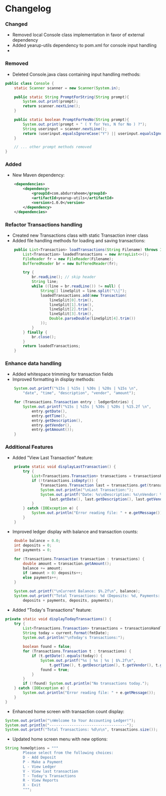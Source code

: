 # Changelog

### Changed
- Removed local Console class implementation in favor of external dependency
- Added yearup-utils dependency to pom.xml for console input handling
- 

### Removed
- Deleted Console.java class containing input handling methods:
```java:AccountingLedgerApp/src/main/java/com/pluralsight/Console.java
public class Console {
    static Scanner scanner = new Scanner(System.in);

    public static String PromptForString(String prompt){
        System.out.print(prompt);
        return scanner.nextLine();
    }

    public static boolean PromptForYesNo(String prompt){
        System.out.print(prompt + " ( Y for Yes, N for No ) ?");
        String userinput = scanner.nextLine();
        return (userinput.equalsIgnoreCase("Y") || userinput.equalsIgnoreCase("YES"));
    }

    // ... other prompt methods removed
}
```

### Added
- New Maven dependency:
```xml:AccountingLedgerApp/pom.xml
    <dependencies>
        <dependency>
            <groupId>com.abdurraheem</groupId>
            <artifactId>yearup-utils</artifactId>
            <version>1.0.0</version>
        </dependency>
    </dependencies>
```

### Refactor Transactions handling
- Created new Transactions class with static Transaction inner class
- Added file handling methods for loading and saving transactions:
```java:AccountingLedgerApp/src/main/java/com/pluralsight/Transactions.java
    public List<Transaction> loadTransactions(String Filename) throws IOException {
        List<Transaction> loadedTransactions = new ArrayList<>();
        FileReader fr = new FileReader(Filename);
        BufferedReader br = new BufferedReader(fr);

        try {
            br.readLine(); // skip header
            String line;
            while ((line = br.readLine()) != null) {
                String[] lineSplit = line.split("\\|");
                loadedTransactions.add(new Transaction(
                    lineSplit[0].trim(),
                    lineSplit[1].trim(),
                    lineSplit[2].trim(),
                    lineSplit[3].trim(),
                    Double.parseDouble(lineSplit[4].trim())
                ));
            }
        } finally {
            br.close();
        }
        return loadedTransactions;
    }
```

### Enhance data handling
- Added whitespace trimming for transaction fields
- Improved formatting in display methods:
```java:AccountingLedgerApp/src/main/java/com/pluralsight/Main.java
    System.out.printf("%15s | %15s | %30s | %20s | %15s \n", 
        "date", "time", "description", "vendor", "amount");

    for (Transactions.Transaction entry : ledgerEntries) {
        System.out.printf("%15s | %15s | %30s | %20s | %15.2f \n",
            entry.getDate(), 
            entry.getTime(), 
            entry.getDescription(), 
            entry.getVendor(), 
            entry.getAmount());
    }
```

### Additional Features
- Added "View Last Transaction" feature:
```java:AccountingLedgerApp/src/main/java/com/pluralsight/Main.java
    private static void displayLastTransaction() {
        try {
            List<Transactions.Transaction> transactions = transactionsHandler.loadTransactions(FILE_NAME);
            if (!transactions.isEmpty()) {
                Transactions.Transaction last = transactions.get(transactions.size() - 1);
                System.out.println("\nLast Transaction:");
                System.out.printf("Date: %s\nDescription: %s\nVendor: %s\nAmount: $%.2f\n",
                    last.getDate(), last.getDescription(), last.getVendor(), last.getAmount());
            }
        } catch (IOException e) {
            System.out.println("Error reading file: " + e.getMessage());
        }
    }
```

- Improved ledger display with balance and transaction counts:
```java:AccountingLedgerApp/src/main/java/com/pluralsight/Main.java
    double balance = 0.0;
    int deposits = 0;
    int payments = 0;
    
    for (Transactions.Transaction transaction : transactions) {
        double amount = transaction.getAmount();
        balance += amount;
        if (amount > 0) deposits++;
        else payments++;
    }
    
    System.out.printf("\nCurrent Balance: $%.2f\n", balance);
    System.out.printf("Total Transactions: %d (Deposits: %d, Payments: %d)\n", 
        deposits + payments, deposits, payments);
```

- Added "Today's Transactions" feature:
```java:AccountingLedgerApp/src/main/java/com/pluralsight/Main.java
private static void displayTodayTransactions() {
    try {
        List<Transactions.Transaction> transactions = transactionsHandler.loadTransactions(FILE_NAME);
        String today = current.format(fmtDate);
        System.out.println("\nToday's Transactions:");
        
        boolean found = false;
        for (Transactions.Transaction t : transactions) {
            if (t.getDate().equals(today)) {
                System.out.printf("%s | %s | %s | $%.2f\n",
                    t.getTime(), t.getDescription(), t.getVendor(), t.getAmount());
                found = true;
            }
        }
        if (!found) System.out.println("No transactions today.");
    } catch (IOException e) {
        System.out.println("Error reading file: " + e.getMessage());
    }
}
```

- Enhanced home screen with transaction count display:
```java:AccountingLedgerApp/src/main/java/com/pluralsight/Main.java
System.out.println("\nWelcome to Your Accounting Ledger!");
System.out.println("-----------------------------------");
System.out.printf("Total Transactions: %d\n\n", transactions.size());
```

- Updated home screen menu with new options:
```java
String homeOptions = """
        Please select from the following choices:
        D - Add Deposit 
        P - Make a Payment
        L - View Ledger
        V - View last transaction
        T - Today's Transactions
        R - View Reports
        X - Exit
        """;
``` 